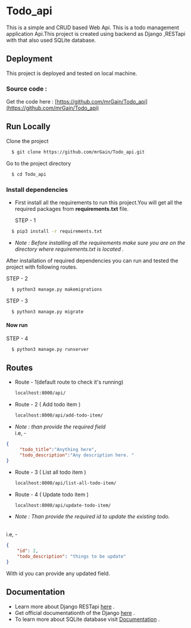 # Todo_api
This is a simple and CRUD based Web Api. This is a todo management application Api.This project is created using backend as Django ,RESTapi  with that also used SQLite database.


## Deployment

This project is deployed and tested on local machine.


### Source code :

Get the code here : [https://github.com/mrGain/Todo_api](https://github.com/mrGain/Todo_api)



  
## Run Locally

Clone the project

```bash
  $ git clone https://github.com/mrGain/Todo_api.git
```

Go to the project directory

```bash
  $ cd Todo_api
```

### Install dependencies


- First install all the requirements to run this project.You will get all the required packages from **requirements.txt** file.

  STEP - 1
```bash
  $ pip3 install -r requirements.txt
```
  - *Note : Before installing all the requirements make sure you are on the directory where requirements.txt is located .*



After installation of required dependencies you can run and tested the project with following routes.

STEP - 2

```bash
  $ python3 manage.py makemigrations
```
STEP - 3

```bash
  $ python3 manage.py migrate
```
#### Now run
STEP - 4

```bash
  $ python3 manage.py runserver
```
## Routes

- Route - 1(default route to check it's running)

  ```bash
  localhost:8000/api/
  ```
- Route - 2 ( Add todo item )

  ```bash
  localhost:8000/api/add-todo-item/
  ```
- *Note : than provide the required field*
<br> i.e, -
```json
{
     "todo_title":"Anything here",
     "todo_description":"Any description here. "
}
```
- Route - 3 ( List all todo item )

  ```bash
  localhost:8000/api/list-all-todo-item/
  ```
- Route - 4 ( Update todo item )

  ```bash
  localhost:8000/api/update-todo-item/
  ```
- *Note : Than provide the required id to update the existing todo.*
<br>
i.e, -

```json
{
    "id": 2,
    "todo_description": "things to be update"
}
```
With id you can provide any updated field.



  

  
## Documentation

- Learn more about Django RESTapi [here](https://www.django-rest-framework.org/) .
- Get official documentationth of the Django [here](https://www.djangoproject.com/) .
- To learn more about SQLite database visit [Documentation](https://www.sqlite.org/) .
